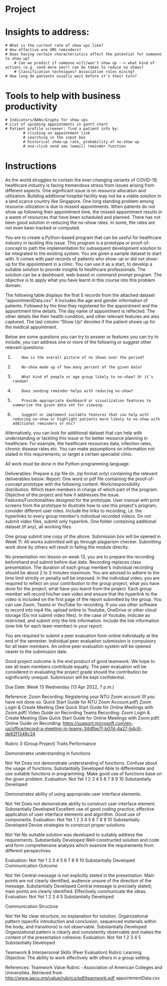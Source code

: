 # Project

# Insights to address:
    # What is the current rate of show ups like?
    # How effective are SMS reminders?
    # Does having certain characteristics affect the potential for someone to show up?
        # Can we predict if someone will/won't show up --> what kind of actions (e.g. send more sms?) can be taken to reduce no shows?
        # Classification techniques? Association rules mining?
    # How long do patients usually wait before it's their turn?

# Tools to help with business productivity
    # Indicators/BANs/Graphs for show ups
    # List of upcoming appointments in gantt chart
    # Patient profile screener: find a patient info by:
            # clicking on appointment link
            # searching in the input box
            # historical show-up rate, probability of no-show up
            # one-click send sms (email) reminder function


# Instructions
As the world struggles to contain the ever-changing variants of COVID-19, healthcare industry is facing tremendous stress from issues arising from different aspects. One significant issue is on resource allocation and utilization. Building additional hospital facility may not be a viable solution in a land scarce country like Singapore. One long standing problem among resource utilization is due to missed appointments. When patients do not show up following their appointment time, the missed appointment results in a waste of resources that have been scheduled and planned. There has not been good solution in reducing the no-show rates. In some, the rates are not even been tracked or computed.
 
You are to create a Python-based program that can be useful for healthcare industry in tackling this issue. This program is a prototype or proof-of-concept to path the implementation for subsequent development solution to be integrated to the existing system. You are given a sample dataset to start with. It comes with past records of patients who show-up or did not show-up for the appointment in a clinic. You can use it as a start, to develop a suitable solution to provide insights to healthcare professionals. The solution can be a dashboard, web-based or command prompt program. The objective is to apply what you have learnt in this course into this problem domain.
 
The following table displays the first 5 records from the attached dataset “appointmentData.csv”. It includes the age and gender information of patients. Followed by the time they registered for the appointment and the appointment time details. The day name of appointment is reflected. The other details like their health condition, and other relevant features are also captured. The last column “Show Up” denotes if the patient shows up for the medical appointment.

Below are some questions you can try to answer or features you can try to include, you can address one or more of the following or suggest other relevant questions:
1.         How is the overall picture of no shows over the period?
2.         No-show made up of how many percent of the given data?
3.         What kind of people or age group likely to no-show? Or it’s random?
5.         Does sending reminder helps with reducing no-show?
6.         Provide appropriate dashboard or visualization features to summarize the given data set for viewing.
7.         Suggest or implement suitable features that can help with reducing no-show or highlight patients more likely to no-show with additional reminders or etc?
 
Alternatively, you can look for additional dataset that can help with understanding or tackling this issue or for better resource planning in healthcare. For example, the healthcare resources data, infection rates, chronic disease rates etc. You can make assumptions on information not stated in this requirements, or target a certain specialist clinic.
 
All work must be done in the Python programming language.
 
Deliverables:
Prepare a zip file (in .zip format only) containing the relevant deliverables below:
Report: One word or pdf file containing the proof-of-concept prototype with the following content:
Work/responsibility distribution. Which team members in charge of which part of the program.
Objective of the project and how it addresses the issue.
Features/Functionalities designed for the prototype.
User manual with print screens from the prototype to illustrate how to use this project's program; consider different user roles.
Include the links to recording, i,e. the hyperlinks to every group member’s individual recorded videos. Do not submit video files, submit only hyperlink.
One folder containing additional dataset (if any), all working files.
 
One group submit one copy of the above. Submission box will be opened in Week 11. All works submitted will go through plagiarism checker. Submitting work done by others will result in failing the module directly.
 
No presentation nor lesson on week 13, you are to prepare the recording beforehand and submit before due date. Recording replaces class presentation. The duration of each group member’s individual recording should be about 2 to 3 minutes maximum. You are advised to adhere to the time limit strictly or penalty will be imposed. In the individual video, you are required to reflect on your contribution to the group project, what you have done for the project, what have you learnt from the project. Each group member will record his/her own video and ensure that the hyperlink to the video is included on the first page of the report submitted by the group. You can use Zoom, Teams or YouTube for recording. If you use other software to record into mp4 file, upload online to Youtube, OneDrive or other cloud storage (Do not submit video files). In the case of Youtube, indicate as restricted, and submit only the link information. Include the link information (one link for each team member) in your report.
 
You are required to submit a peer evaluation form online individually at the end of the semester.
Individual peer evaluation submission is compulsory for all team members. An online peer evaluation system will be opened nearer to the submission date.
 
Good project outcome is the end product of good teamwork. We hope to see all team members contribute equally. The peer evaluation will be considered in evaluating the project grade should the contribution be significantly unequal. Submission will be kept confidential.
 
Due Date:
Week 13 Wednesday (13 Apr 2022, 7 p.m.)
 
Reference:
Zoom Recording:
Registering your NTU Zoom account (If you have not done so. Quick Start Guide for NTU Zoom Account.pdf)
Zoom Login & Create Meeting (See Quick Start Guide for Online Meetings with Zoom.pdf)
Video Guide on Recording
Teams Recording:
Zoom Login & Create Meeting (See Quick Start Guide for Online Meetings with Zoom.pdf)
Online Guide on Recording: https://support.microsoft.com/en-us/office/record-a-meeting-in-teams-34dfbe7f-b07d-4a27-b4c6-de62f1348c24
  
Rubric 3 (Group Project)
Traits
Performance
 
Demonstrates understanding in functions
 
Not Yet
Does not demonstrate understanding of functions. Confuse about the usage of functions.
Substantially Developed
Able to differentiate and use suitable functions in programming. Make good use of functions base on the given problem.
Evaluation: 
       Not Yet   1      2      3      4     5      6     7     8     9     10   Substantially Developed
 
Demonstrates ability of using appropriate user interface elements.
 
Not Yet
Does not demonstrate ability to construct user interface element.
Substantially Developed
Excellent use of good coding practice, effective application of user interface elements and algorithm. Good use of components.
Evaluation: 
     Not Yet   1      2      3      4     5      6     7     8     9     10   Substantially Developed
Devise strategies to construct proper solutions
 
Not Yet
No suitable solution was developed to suitably address the requirements.
Substantially Developed
Well-constructed solution and code and form comprehensive analysis which examine the requirements from different perspectives.
 
Evaluation: 
Not Yet   1      2      3      4     5      6     7     8     9     10   Substantially Developed
Communication Outcome
 
Not Yet
Central message is not explicitly stated in the presentation. Main points are not clearly identified, audience unsure of the direction of the message.
Substantially Developed
Central message is precisely stated; main points are clearly identified. Effectively communicate the ideas.
Evaluation: 
Not Yet   1      2      3      4     5    Substantially Developed
 
 
Communication Structure
 
Not Yet
No clear structure, no explanation for solution. Organizational pattern (specific introduction and conclusion, sequenced materials within the body, and transitions) is not observable.
Substantially Developed
Organizational pattern is clearly and consistently observable and makes the content of the presentation cohesive.
Evaluation: 
Not Yet   1      2      3      4     5   Substantially Developed
 	 	 	 
 
 
 
 
Teamwork & Interpersonal Skills (Peer Evaluation) Rubric
Learning Objective: The ability to work effectively with others in a group setting.


 
 
References:
Teamwork Value Rubric ‐ Association of American Colleges and Universities. Retrieved from http://www.aacu.org/value/rubrics/pdf/teamwork.pdf
appointmentData.csv
 